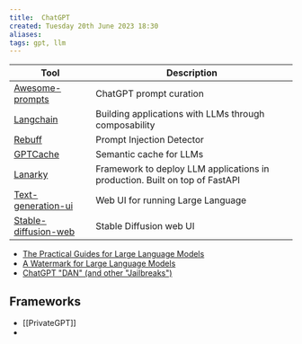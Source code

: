 ```yaml
---
title:  ChatGPT
created: Tuesday 20th June 2023 18:30
aliases: 
tags: gpt, llm 
---
```


| Tool                                                                     | Description                                                                 |
| ------------------------------------------------------------------------ | --------------------------------------------------------------------------- |
| [Awesome-prompts](https://github.com/f/awesome-chatgpt-prompts)          | ChatGPT prompt curation                                                     |
| [Langchain](https://github.com/hwchase17/langchain)                      | Building applications with LLMs through composability                       |
| [Rebuff](https://github.com/woop/rebuff)                                 | Prompt Injection Detector                                                   |
| [GPTCache](https://github.com/zilliztech/GPTCache)                       | Semantic cache for LLMs                                                     |
| [Lanarky](https://github.com/ajndkr/lanarky)                             | Framework to deploy LLM applications in production. Built on top of FastAPI |
| [Text-generation-ui](https://github.com/oobabooga/text-generation-webui) | Web UI for running Large Language                                           |
| [Stable-diffusion-web](https://github.com/AUTOMATIC1111/stable-diffusion-webui)|Stable Diffusion web UI|


- [The Practical Guides for Large Language Models](https://github.com/Mooler0410/LLMsPracticalGuide)
- [A Watermark for Large Language Models](https://github.com/jwkirchenbauer/lm-watermarking)
- [ChatGPT "DAN" (and other "Jailbreaks")](https://github.com/0xk1h0/ChatGPT_DAN?ref=blog.seclify.com)

## Frameworks

- [[PrivateGPT]]
- 
